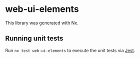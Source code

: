 # web-ui-elements

This library was generated with [Nx](https://nx.dev).

## Running unit tests

Run `nx test web-ui-elements` to execute the unit tests via [Jest](https://jestjs.io).
